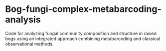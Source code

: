 # Bog-fungi-complex-metabarcoding-analysis
Code for analyzing fungal community composition and structure in raised bogs using an integrated approach combining metabarcoding and classical observational methods.
